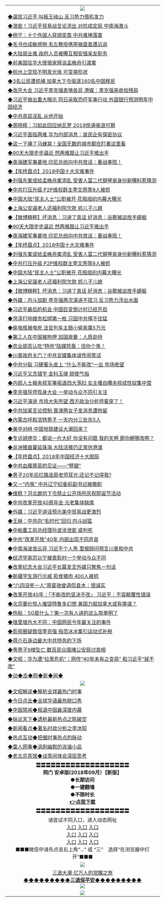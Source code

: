 <table>
  <tr>
    <td align=center><img src="https://github.com/gyhhx/image-upload/blob/master/20180612%20(14).jpg" /></td>
  </tr>
  <tr>
<td align=left>
<a href="https://ctbtfdoocixoa.global.ssl.fastly.net/oo.aspx?name=c998993&key=ofejcfaxcltk&from=gy">◆逼宫习近平 叫板王岐山 反习势力借机发力</a><br/>
</td>
   </tr>
 <tr>
<td align=left>
<a href="https://ctbtfdoocixoa.global.ssl.fastly.net/oo.aspx?name=c998974&key=ofejcfaxcltk&from=gy">◆泄密！习近平贸易战言论流出 对抗成定局 中南海激斗</a><br/></td>
  </tr>
  <tr>
<td align=left>
<a href="https://ctbtfdoocixoa.global.ssl.fastly.net/oo.aspx?name=c999059&key=ofejcfaxcltk&from=gy">◆杨宁：十个外国人获颁奖章 中共难掩落寞</a><br/></td>
 </tr>
  <tr>
<td align=left>
<a href="http://ctbtfdoocixoa.global.ssl.fastly.net/oo.aspx?name=c999056&key=ofejcfaxcltk&from=gy">◆毛书也成敏感物 毛左教授携带被盘查遭讥讽</a><br/></td>
 </tr>
   <tr>
<td align=left>
<a href="http://ctbtfdoocixoa.global.ssl.fastly.net/oo.aspx?name=c999052&key=ofejcfaxcltk&from=gy">◆大陆就业难 政府人员被曝互相安插亲友职务</a><br/></td>
   </tr> 
  <tr>
<td align=left>
<a href="http://ctbtfdoocixoa.global.ssl.fastly.net/oo.aspx?name=c999025&key=ofejcfaxcltk&from=gy">◆前美国驻华大使骆家辉谈孟晚舟引渡案</a><br/></td>
  </tr> 
 <tr>
<td align=left>
<a href="http://ctbtfdoocixoa.global.ssl.fastly.net/oo.aspx?name=c999027&key=ofejcfaxcltk&from=gy">◆杭州上空现不明发光体 可变换形状</a><br/>
</td>
   </tr>
 <tr>
<td align=left>
<a href="http://ctbtfdoocixoa.global.ssl.fastly.net/oo.aspx?name=c999012&key=ofejcfaxcltk&from=gy">◆3名公民遭抓捕 加拿大下令驱逐160名中国移民</a><br/>
</td>
   </tr>
 <tr>
<td align=left>
<a href="http://ctbtfdoocixoa.global.ssl.fastly.net/oo.aspx?name=c998849&key=ofejcfaxcltk&from=gy">◆改开大会 习近平李克强表情各异 港媒：李克强来收拾残局</a><br/></td>
  </tr>
  <tr>
<td align=left>
<a href="http://ctbtfdoocixoa.global.ssl.fastly.net/oo.aspx?name=c998976&key=ofejcfaxcltk&from=gy">◆习近平做出重大暗示 同日采取恐吓军事行动 外国银行预测明年中国经济</a><br/></td>
 </tr>
   <tr>
<td align=left>
<a href="http://ctbtfdoocixoa.global.ssl.fastly.net/oo.aspx?name=c998914&key=ofejcfaxcltk&from=gy">◆中共高层淫乱 从他开始</a><br/>
</td>
   </tr>
 <tr>
<td align=left>
<a href="http://ctbtfdoocixoa.global.ssl.fastly.net/oo.aspx?name=c998820&key=ofejcfaxcltk&from=gy">◆周晓辉：习如此回应纳瓦罗 2019惊涛骇浪可期</a><br/></td>
  </tr>
  <tr>
<td align=left>
<a href="http://ctbtfdoocixoa.global.ssl.fastly.net/oo.aspx?name=c998991&key=ofejcfaxcltk&from=gy">◆习近平面临两难 华为内部消息：装民企有保密协议</a><br/></td>
 </tr>
  <tr>
<td align=left>
<a href="http://ctbtfdoocixoa.global.ssl.fastly.net/oo.aspx?name=c998920&key=ofejcfaxcltk&from=gy">◆这一下捅了马蜂窝！全国无数的城市都在盯着这里看</a><br/></td>
 </tr>
   <tr>
<td align=left>
<a href="http://ctbtfdoocixoa.global.ssl.fastly.net/oo.aspx?name=c999023&key=ofejcfaxcltk&from=gy">◆90天大限步步逼近 然两难题让习近平难出手</a><br/></td>
   </tr> 
  <tr>
<td align=left>
<a href="http://ctbtfdoocixoa.global.ssl.fastly.net/oo.aspx?name=c999019&key=ofejcfaxcltk&from=gy">◆南海建军事基地 印尼总统向中共放话：要战奉陪！</a><br/></td>
  </tr> 
 <tr>
<td align=left>
<a href="http://ctbtfdoocixoa.global.ssl.fastly.net/oo.aspx?name=c998987&key=ofejcfaxcltk&from=gy">◆【年终盘点】2018中国十大灾难事件</a><br/>
</td>
   </tr>
 <tr>
<td align=left>
<a href="http://ctbtfdoocixoa.global.ssl.fastly.net/oo.aspx?name=c999058&key=ofejcfaxcltk&from=gy">◆刘强东案或给孟晚舟案添乱 受害人富二代钢琴家身份新曝料惹猜测</a><br/>
</td>
   </tr>
 <tr>
<td align=left>
<a href="http://ctbtfdoocixoa.global.ssl.fastly.net/oo.aspx?name=c998994&key=ofejcfaxcltk&from=gy">◆中共打压升级 P2P维权群主李文燕等9人被抓</a><br/></td>
  </tr>
  <tr>
<td align=left>
<a href="http://ctbtfdoocixoa.global.ssl.fastly.net/oo.aspx?name=c998918&key=ofejcfaxcltk&from=gy">◆中国大陆“民主人士”公职被开 花瓶组织内幕大曝光</a><br/></td>
 </tr>
   <tr>
<td align=left>
<a href="http://ctbtfdoocixoa.global.ssl.fastly.net/oo.aspx?name=c998995&key=ofejcfaxcltk&from=gy">◆上海公安逼老人还福利院欠款 抓儿子儿媳</a><br/>
</td>
   </tr>
 <tr>
<td align=left>
<a href="http://ctbtfdoocixoa.global.ssl.fastly.net/oo.aspx?name=c999128&key=ofejcfaxcltk&from=gy">◆【微博精粹】坏消息：习讲了真话 好消息：谷歌被迫放手蜻蜓</a><br/></td>
  </tr>
   <tr>
<td align=left>
<a href="http://ctbtfdoocixoa.global.ssl.fastly.net/oo.aspx?name=c999023&key=ofejcfaxcltk&from=gy">◆90天大限步步逼近 然两难题让习近平难出手</a><br/></td>
   </tr> 
  <tr>
<td align=left>
<a href="http://ctbtfdoocixoa.global.ssl.fastly.net/oo.aspx?name=c999019&key=ofejcfaxcltk&from=gy">◆南海建军事基地 印尼总统向中共放话：要战奉陪！</a><br/></td>
  </tr> 
 <tr>
<td align=left>
<a href="http://ctbtfdoocixoa.global.ssl.fastly.net/oo.aspx?name=c998987&key=ofejcfaxcltk&from=gy">◆【年终盘点】2018中国十大灾难事件</a><br/>
</td>
   </tr>
 <tr>
<td align=left>
<a href="http://ctbtfdoocixoa.global.ssl.fastly.net/oo.aspx?name=c999058&key=ofejcfaxcltk&from=gy">◆刘强东案或给孟晚舟案添乱 受害人富二代钢琴家身份新曝料惹猜测</a><br/>
</td>
   </tr>
 <tr>
<td align=left>
<a href="http://ctbtfdoocixoa.global.ssl.fastly.net/oo.aspx?name=c998994&key=ofejcfaxcltk&from=gy">◆中共打压升级 P2P维权群主李文燕等9人被抓</a><br/></td>
  </tr>
  <tr>
<td align=left>
<a href="http://ctbtfdoocixoa.global.ssl.fastly.net/oo.aspx?name=c998918&key=ofejcfaxcltk&from=gy">◆中国大陆“民主人士”公职被开 花瓶组织内幕大曝光</a><br/></td>
 </tr>
   <tr>
<td align=left>
<a href="http://ctbtfdoocixoa.global.ssl.fastly.net/oo.aspx?name=c998995&key=ofejcfaxcltk&from=gy">◆上海公安逼老人还福利院欠款 抓儿子儿媳</a><br/>
</td>
   </tr>
 <tr>
<td align=left>
<a href="http://ctbtfdoocixoa.global.ssl.fastly.net/oo.aspx?name=c999128&key=ofejcfaxcltk&from=gy">◆【微博精粹】坏消息：习讲了真话 好消息：谷歌被迫放手蜻蜓</a><br/></td>
  </tr>
    <tr>
<td align=left>
<a href="https://ctbtfdoocixoa.global.ssl.fastly.net/oo.aspx?name=c998745&key=ofejcfaxcltk&from=gy">◆外媒：内斗加剧 李克强两次演讲不提习 反习势力浮出水面</a><br/>
</td>
   </tr>
 <tr>
<td align=left>
<a href="https://ctbtfdoocixoa.global.ssl.fastly.net/oo.aspx?name=c998747&key=ofejcfaxcltk&from=gy">◆习近平最后的机会 中国巨变倒计时已经开启</a><br/></td>
  </tr>
  <tr>
<td align=left>
<a href="https://ctbtfdoocixoa.global.ssl.fastly.net/oo.aspx?name=c998832&key=ofejcfaxcltk&from=gy">◆菏泽打响楼市松绑第一枪 只因中共撑不住猛</a><br/></td>
 </tr>
  <tr>
<td align=left>
<a href="http://ctbtfdoocixoa.global.ssl.fastly.net/oo.aspx?name=c998806&key=ofejcfaxcltk&from=gy">◆偷电瓶被电死 法官判车主赔小偷家属5万元</a><br/></td>
 </tr>
   <tr>
<td align=left>
<a href="http://ctbtfdoocixoa.global.ssl.fastly.net/oo.aspx?name=c998837&key=ofejcfaxcltk&from=gy">◆第三人在中国被拘押 加国政要：人质劫持</a><br/></td>
   </tr> 
  <tr>
<td align=left>
<a href="http://ctbtfdoocixoa.global.ssl.fastly.net/oo.aspx?name=c998796&key=ofejcfaxcltk&from=gy">◆农业部否认吃“特供”陆媒怒轰：信你个鬼！</a><br/></td>
  </tr> 
 <tr>
<td align=left>
<a href="http://ctbtfdoocixoa.global.ssl.fastly.net/oo.aspx?name=c998789&key=ofejcfaxcltk&from=gy">◆川普政府关门？中共官媒集体误传闹笑话</a><br/>
</td>
   </tr>
 <tr>
<td align=left>
<a href="http://ctbtfdoocixoa.global.ssl.fastly.net/oo.aspx?name=c998734&key=ofejcfaxcltk&from=gy">◆中共分裂 习硬著头皮上 “什么不能改”一出 市场绝望</a><br/>
</td>
   </tr>
 <tr>
<td align=left>
<a href="http://ctbtfdoocixoa.global.ssl.fastly.net/oo.aspx?name=c998731&key=ofejcfaxcltk&from=gy">◆习近平又念错字 金科玉律 颐使气指</a><br/></td>
  </tr>
  <tr>
<td align=left>
<a href="http://ctbtfdoocixoa.global.ssl.fastly.net/oo.aspx?name=c998686&key=ofejcfaxcltk&from=gy">◆内部人士揭央视军事报道四大荡妇 女主播自曝央视成性奴集中营</a><br/></td>
 </tr>
   <tr>
<td align=left>
<a href="http://ctbtfdoocixoa.global.ssl.fastly.net/oo.aspx?name=c998824&key=ofejcfaxcltk&from=gy">◆李克强导师现身大会 一举动与众不同引关注</a><br/>
</td>
   </tr>
 <tr>
<td align=left>
<a href="http://ctbtfdoocixoa.global.ssl.fastly.net/oo.aspx?name=c998744&key=ofejcfaxcltk&from=gy">◆习近平演讲 市场大失所望 西方政治分析师看穿了！</a><br/></td>
  </tr>
  <tr>
<td align=left>
<a href="http://ctbtfdoocixoa.global.ssl.fastly.net/oo.aspx?name=c998733&key=ofejcfaxcltk&from=gy">◆中共加紧言论控制 晋津两女子发消息遭拘留</a><br/></td>
 </tr>
  <tr>
<td align=left>
<a href="http://ctbtfdoocixoa.global.ssl.fastly.net/oo.aspx?name=c998748&key=ofejcfaxcltk&from=gy">◆内蒙古呼和浩特男子 一天内分三处杀5人</a><br/></td>
 </tr>
   <tr>
<td align=left>
<a href="http://ctbtfdoocixoa.global.ssl.fastly.net/oo.aspx?name=c998813&key=ofejcfaxcltk&from=gy">◆美中对峙 中国地铁建设大潮回来了</a><br/></td>
   </tr> 
  <tr>
<td align=left>
<a href="http://ctbtfdoocixoa.global.ssl.fastly.net/oo.aspx?name=c998848&key=ofejcfaxcltk&from=gy">◆专访胡德华：都说一片大好 你没有问题 我的天啊 那你朝哪改啊？</a><br/></td>
  </tr> 
 <tr>
<td align=left>
<a href="http://ctbtfdoocixoa.global.ssl.fastly.net/oo.aspx?name=c998872&key=ofejcfaxcltk&from=gy">◆非洲猪瘟蔓延珠海 大陆活猪仍正常供港澳</a><br/>
</td>
   </tr>
 <tr>
<td align=left>
<a href="http://ctbtfdoocixoa.global.ssl.fastly.net/oo.aspx?name=c998746&key=ofejcfaxcltk&from=gy">◆【年终盘点】2018年中国经济十大困局</a><br/>
</td>
   </tr>
 <tr>
<td align=left>
<a href="http://ctbtfdoocixoa.global.ssl.fastly.net/oo.aspx?name=c998738&key=ofejcfaxcltk&from=gy">◆中共血腥罪恶的见证——“劈腿”</a><br/></td>
  </tr>
  <tr>
<td align=left>
<a href="http://ctbtfdoocixoa.global.ssl.fastly.net/oo.aspx?name=c998558&key=ofejcfaxcltk&from=gy">◆男子20年后拦路连扇老师耳光:还记不记得我?</a><br/></td>
 </tr>
   <tr>
<td align=left>
<a href="http://ctbtfdoocixoa.global.ssl.fastly.net/oo.aspx?name=c998486&key=ofejcfaxcltk&from=gy">◆又一“内鬼” 中共辽宁纪委前副书记被撤职</a><br/>
</td>
   </tr>
 <tr>
<td align=left>
<a href="http://ctbtfdoocixoa.global.ssl.fastly.net/oo.aspx?name=c998527&key=ofejcfaxcltk&from=gy">◆维稳？河北廊坊下令禁止公开场所庆祝耶诞节活动</a><br/></td>
  </tr>
    <tr>
<td align=left>
<a href="https://ctbtfdoocixoa.global.ssl.fastly.net/oo.aspx?name=c998541&key=ofejcfaxcltk&from=gy">◆中共改革开放40周年会 元老集体缺席</a><br/>
</td>
   </tr>
 <tr>
<td align=left>
<a href="https://ctbtfdoocixoa.global.ssl.fastly.net/oo.aspx?name=c998556&key=ofejcfaxcltk&from=gy">◆外媒：习近平讲话预示美中贸易战更激烈</a><br/></td>
  </tr>
  <tr>
<td align=left>
<a href="https://ctbtfdoocixoa.global.ssl.fastly.net/oo.aspx?name=c998587&key=ofejcfaxcltk&from=gy">◆王赫：中共向“毛时代”回归 内斗凶猛</a><br/></td>
 </tr>
  <tr>
<td align=left>
<a href="http://ctbtfdoocixoa.global.ssl.fastly.net/oo.aspx?name=c998525&key=ofejcfaxcltk&from=gy">◆中船重工前总经理孙波涉泄密 或判死</a><br/></td>
 </tr>
   <tr>
<td align=left>
<a href="http://ctbtfdoocixoa.global.ssl.fastly.net/oo.aspx?name=c998497&key=ofejcfaxcltk&from=gy">◆中共“改革开放”40年 内部出现不同声音</a><br/></td>
   </tr> 
  <tr>
<td align=left>
<a href="http://ctbtfdoocixoa.global.ssl.fastly.net/oo.aspx?name=c998500&key=ofejcfaxcltk&from=gy">◆中南海波诡云异 习近平个人秀 里根顾问预言川普和中共</a><br/></td>
  </tr> 
 <tr>
<td align=left>
<a href="http://ctbtfdoocixoa.global.ssl.fastly.net/oo.aspx?name=c998467&key=ofejcfaxcltk&from=gy">◆经济学家厉以宁被表彰时一个举动与众不同</a><br/>
</td>
   </tr>
 <tr>
<td align=left>
<a href="http://ctbtfdoocixoa.global.ssl.fastly.net/oo.aspx?name=c998576&key=ofejcfaxcltk&from=gy">◆改革纪念大会习近平长篇发言外媒只聚焦一句话</a><br/>
</td>
   </tr>
 <tr>
<td align=left>
<a href="http://ctbtfdoocixoa.global.ssl.fastly.net/oo.aspx?name=c998499&key=ofejcfaxcltk&from=gy">◆新疆学生游行示威 拒食猪肉 400人被抓</a><br/></td>
  </tr>
  <tr>
<td align=left>
<a href="http://ctbtfdoocixoa.global.ssl.fastly.net/oo.aspx?name=c998470&key=ofejcfaxcltk&from=gy">◆“六四没死一人”周星驰曾调侃袁木：很诚实</a><br/></td>
 </tr>
   <tr>
<td align=left>
<a href="http://ctbtfdoocixoa.global.ssl.fastly.net/oo.aspx?name=c998453&key=ofejcfaxcltk&from=gy">◆改革开放40年：「不能改的坚决不改」 习近平：不容颠覆性错误</a><br/>
</td>
   </tr>
 <tr>
<td align=left>
<a href="http://ctbtfdoocixoa.global.ssl.fastly.net/oo.aspx?name=c998495&key=ofejcfaxcltk&from=gy">◆北京要价惊人摧毁特鲁多幻想 美国力挺加拿大或有换谍？</a><br/></td>
  </tr>
  <tr>
<td align=left>
<a href="http://ctbtfdoocixoa.global.ssl.fastly.net/oo.aspx?name=c998548&key=ofejcfaxcltk&from=gy">◆热贴：5G是什么？第一次有人讲的这么简单明了</a><br/></td>
 </tr>
  <tr>
<td align=left>
<a href="http://ctbtfdoocixoa.global.ssl.fastly.net/oo.aspx?name=c998566&key=ofejcfaxcltk&from=gy">◆墙里墙外大不同：中国网民今年最关注的事件</a><br/></td>
 </tr>
   <tr>
<td align=left>
<a href="http://ctbtfdoocixoa.global.ssl.fastly.net/oo.aspx?name=c998581&key=ofejcfaxcltk&from=gy">◆影视圈疑致信李克强 指范冰冰案引运动式补税</a><br/></td>
   </tr> 
  <tr>
<td align=left>
<a href="http://ctbtfdoocixoa.global.ssl.fastly.net/oo.aspx?name=c998591&key=ofejcfaxcltk&from=gy">◆蒋介石身边最大中共特务的下场</a><br/></td>
  </tr> 
 <tr>
<td align=left>
<a href="http://ctbtfdoocixoa.global.ssl.fastly.net/oo.aspx?name=c998562&key=ofejcfaxcltk&from=gy">◆粤男子9楼坠亡 数百民众围堵公安局讨真相</a><br/>
</td>
   </tr>
 <tr>
<td align=left>
<a href="http://ctbtfdoocixoa.global.ssl.fastly.net/oo.aspx?name=c998602&key=ofejcfaxcltk&from=gy">◆文昭：华为遭“拉黑危机”；网传“40年未有之变局” 和习近平“就不改”</a><br/>
</td>
   </tr>
   <tr>
<td align=left>
<a href="http://ctbtfdoocixoa.global.ssl.fastly.net/oo.aspx?name=c841287&key=ofejcfaxcltk&from=gy">◆动◆态◆网◆新◆闻◆</a><br/></td>
  </tr>
    <tr>
    <td align=center><img src="https://github.com/gyhhx/image-upload/blob/master/20180612%20(61).jpg" /></td>
  </tr>
  <tr>
   <td align=left>
<a href="http://ctbtfdoocixoa.global.ssl.fastly.net/oo.aspx?name=c816857&key=ofejcfaxcltk&from=gy&tag=9973110">◆文昭解读◆解析全球最热门时事</a><br/>
    </td>
  </tr>
   <tr>
   <td align=left> 
<a href="http://ctbtfdoocixoa.global.ssl.fastly.net/oo.aspx?name=c816850&key=ofejcfaxcltk&from=gy&tag=9877">◆今日点击◆全球华语最热脱口秀</a><br/>
    </td>
  </tr>
  <tr>
  <td align=left>
<a href="http://ctbtfdoocixoa.global.ssl.fastly.net/oo.aspx?name=c816860&key=ofejcfaxcltk&from=gy&tag=99733110">◆中国禁闻◆报道中国最深度内幕</a><br/>
   </tr>
  <tr>
     <td align=left>
<a href="http://ctbtfdoocixoa.global.ssl.fastly.net/oo.aspx?name=c816855&key=ofejcfaxcltk&from=gy&tag=997110">◆纵论天下◆透析最新热点之陈破空</a><br/>
   </tr>
   <tr>
      <td align=left>
<a href="http://ctbtfdoocixoa.global.ssl.fastly.net/oo.aspx?name=c838308&key=ofejcfaxcltk&from=gy&tag=9973110">◆新闻看点◆著名时政分析之李沐阳</a><br/>
   </tr>
   <tr>
     <td align=left>
<a href="http://ctbtfdoocixoa.global.ssl.fastly.net/oo.aspx?name=c816852&key=ofejcfaxcltk&from=gy&tag=9733110">◆热点互动◆把握时事热点的脉动</a><br/>
   </tr>
   <tr>
      <td align=left>
<a href="http://ctbtfdoocixoa.global.ssl.fastly.net/oo.aspx?name=c816694&key=ofejcfaxcltk&from=gy&tag=93310">◆雷人网事◆讽刺幽默的诙谐小品</a><br/>
   </tr>
   <tr>
    <td align=left>
<a href="http://ctbtfdoocixoa.global.ssl.fastly.net/oo.aspx?name=c816650&key=ofejcfaxcltk&from=gy&tag=9973110">◆老北京茶馆◆谈笑间体会深层思考</a><br/>
   </tr>
   <tr>
    <td align=center>
 <b>〓〓〓〓〓〓〓〓〓〓〓〓〓〓〓〓〓〓〓<br/>网门 安卓版(2018年09月）【新版】<br/> ●长期访问<br/> ●一键翻墙<br/>  ●不限时长<br/> 
 <a href="https://share.weiyun.com/5y5lQcb">👉<b>点我下载</a><br/>〓〓〓〓〓〓〓〓〓〓〓〓〓〓〓〓〓〓〓<br/>
    </td>
    </tr>
   <tr>
    <td align=center>请尝试不同入口，进入动态网址<br/>
     <a href="https://s3.us-east-2.amazonaws.com/ogateh/show.htm?from=gy">入口</a>
      <a href="https://s3.eu-west-2.amazonaws.com/ogatel/show.htm?from=gy">入口</a>
      <a href="https://s3.amazonaws.com/ogate/show.htm?from=oGateg">入口</a><br/>
      <a href="https://s3.ap-northeast-2.amazonaws.com/ogates/show.htm?from=gy">入口</a>
      <a href="https://s3.eu-central-1.amazonaws.com/ogatef/show.htm?from=gy">入口</a>
      <a href="https://s3.ap-south-1.amazonaws.com/ogatem/show.htm?from=gy">入口</a><br/>
      <a href="https://s3-us-west-1.amazonaws.com/ogaten/show.htm?from=gy">入口</a>
      <a href="https://s3.ca-central-1.amazonaws.com/ogatec/show.htm?from=gy">入口</a>
      <a href="https://s3-ap-northeast-1.amazonaws.com/ogatet/show.htm?from=gy">入口</a><br/>
      ■■■微信中请先点击右上角“...” 或 “三”　选择“在浏览器中打开”■■■<b><br/>
    </td>
  </tr>
  <tr>
    <td align=center><img src="https://github.com/gyhhx/image-upload/blob/master/3.jpg" /> </td>
</tr>
  <tr>  
  <td align=center>
  <a href="http://ctbtfdoocixoa.global.ssl.fastly.net/oo.aspx?name=c894205&key=ofejcfaxcltk&from=gy&tag=9973110">三退大潮 亿万人的觉醒之旅</a><br/>
      <a href="http://ctbtfdoocixoa.global.ssl.fastly.net/oo.aspx?name=ogQuit.aspx&key=ofejcfaxcltk&from=gy"><b>◆◆◆◆◆◆◆◆◆三退保平安◆◆◆◆◆◆◆◆◆<br/></a>
      <img src="https://github.com/gyhhx/image-upload/blob/master/3t.jpg" /><br/>
      </td>
  </tr>
   <tr>
    <td align=center><img src="https://raw.githubusercontent.com/oGate2/Up/master/oGate_640.jpg"/></td>
  </tr>
</table>



